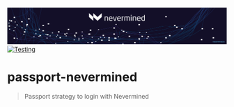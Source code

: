 [![banner](https://raw.githubusercontent.com/nevermined-io/assets/main/images/logo/banner_logo.png)](https://nevermined.io)
[![Testing](https://github.com/nevermined-io/passport-nevermined/actions/workflows/testing.yml/badge.svg)](https://github.com/nevermined-io/passport-nevermined/actions/workflows/testing.yml)

# passport-nevermined

> Passport strategy to login with Nevermined
